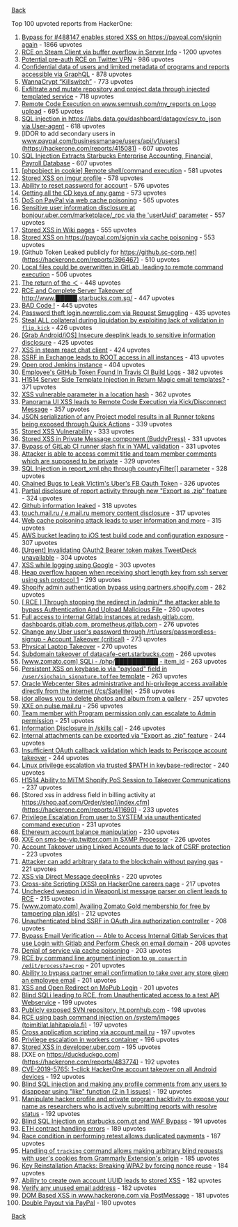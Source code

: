 [Back](../README.md)

Top 100 upvoted reports from HackerOne:

1. [Bypass for #488147 enables stored XSS on https://paypal.com/signin again](https://hackerone.com/reports/510152) - 1866 upvotes
2. [RCE on Steam Client via buffer overflow in Server Info](https://hackerone.com/reports/470520) - 1200 upvotes
3. [Potential pre-auth RCE on Twitter VPN](https://hackerone.com/reports/591295) - 986 upvotes
4. [Confidential data of users and limited metadata of programs and reports accessible via GraphQL](https://hackerone.com/reports/489146) - 878 upvotes
5. [WannaCrypt “Killswitch”](https://hackerone.com/reports/228648) - 773 upvotes
6. [Exfiltrate and mutate repository and project data through injected templated service](https://hackerone.com/reports/446585) - 718 upvotes
7. [Remote Code Execution on www.semrush.com/my_reports on Logo upload](https://hackerone.com/reports/403417) - 695 upvotes
8. [SQL injection in https://labs.data.gov/dashboard/datagov/csv_to_json via User-agent](https://hackerone.com/reports/297478) - 618 upvotes
9. [IDOR to add secondary users in www.paypal.com/businessmanage/users/api/v1/users](https://hackerone.com/reports/415081) - 607 upvotes
10. [SQL Injection Extracts Starbucks Enterprise Accounting, Financial, Payroll Database](https://hackerone.com/reports/531051) - 607 upvotes
11. [[phpobject in cookie] Remote shell/command execution](https://hackerone.com/reports/141956) - 581 upvotes
12. [Stored XSS on imgur profile](https://hackerone.com/reports/484434) - 578 upvotes
13. [Ability to reset password for account](https://hackerone.com/reports/322985) - 576 upvotes
14. [Getting all the CD keys of any game](https://hackerone.com/reports/391217) - 573 upvotes
15. [DoS on PayPal via web cache poisoning](https://hackerone.com/reports/622122) - 565 upvotes
16. [Sensitive user information disclosure at bonjour.uber.com/marketplace/_rpc via the 'userUuid' parameter](https://hackerone.com/reports/542340) - 557 upvotes
17. [Stored XSS in Wiki pages](https://hackerone.com/reports/526325) - 555 upvotes
18. [Stored XSS on https://paypal.com/signin via cache poisoning](https://hackerone.com/reports/488147) - 553 upvotes
19. [Github Token Leaked publicly for https://github.sc-corp.net](https://hackerone.com/reports/396467) - 510 upvotes
20. [Local files could be overwritten in GitLab, leading to remote command execution](https://hackerone.com/reports/587854) - 506 upvotes
21. [The return of the ＜](https://hackerone.com/reports/639684) - 448 upvotes
22. [RCE and Complete Server Takeover of http://www.█████.starbucks.com.sg/](https://hackerone.com/reports/502758) - 447 upvotes
23. [BAD Code !](https://hackerone.com/reports/180074) - 445 upvotes
24. [Password theft login.newrelic.com via Request Smuggling](https://hackerone.com/reports/498052) - 435 upvotes
25. [Steal ALL collateral during liquidation by exploiting lack of validation in `flip.kick`](https://hackerone.com/reports/684092) - 426 upvotes
26. [[Grab Android/iOS] Insecure deeplink leads to sensitive information disclosure](https://hackerone.com/reports/401793) - 425 upvotes
27. [XSS in steam react chat client](https://hackerone.com/reports/409850) - 424 upvotes
28. [SSRF in Exchange leads to ROOT access in all instances](https://hackerone.com/reports/341876) - 413 upvotes
29. [Open prod Jenkins instance](https://hackerone.com/reports/231460) - 404 upvotes
30. [Employee's GitHub Token Found In Travis CI Build Logs](https://hackerone.com/reports/496937) - 382 upvotes
31. [H1514 Server Side Template Injection in Return Magic email templates?](https://hackerone.com/reports/423541) - 371 upvotes
32. [XSS vulnerable parameter in a location hash](https://hackerone.com/reports/146336) - 362 upvotes
33. [Panorama UI XSS leads to Remote Code Execution via Kick/Disconnect Message](https://hackerone.com/reports/631956) - 357 upvotes
34. [JSON serialization of any Project model results in all Runner tokens being exposed through Quick Actions](https://hackerone.com/reports/509924) - 339 upvotes
35. [Stored XSS Vulnerability](https://hackerone.com/reports/643908) - 333 upvotes
36. [Stored XSS in Private Message component (BuddyPress)](https://hackerone.com/reports/487081) - 331 upvotes
37. [Bypass of GitLab CI runner slash fix in YAML validation](https://hackerone.com/reports/409395) - 331 upvotes
38. [Attacker is able to access commit title and team member comments which are supposed to be private](https://hackerone.com/reports/502593) - 329 upvotes
39. [SQL Injection in report_xml.php through countryFilter[] parameter](https://hackerone.com/reports/383127) - 328 upvotes
40. [Chained Bugs to Leak Victim's Uber's FB Oauth Token](https://hackerone.com/reports/202781) - 326 upvotes
41. [Partial disclosure of report activity through new "Export as .zip" feature](https://hackerone.com/reports/182358) - 324 upvotes
42. [Github information leaked](https://hackerone.com/reports/676212) - 318 upvotes
43. [touch.mail.ru / e.mail.ru memory content disclosure](https://hackerone.com/reports/513236) - 317 upvotes
44. [Web cache poisoning attack leads to user information and more](https://hackerone.com/reports/492841) - 315 upvotes
45. [AWS bucket leading to iOS test build code and configuration exposure](https://hackerone.com/reports/404822) - 307 upvotes
46. [[Urgent] Invalidating OAuth2 Bearer token makes TweetDeck unavailable](https://hackerone.com/reports/210779) - 304 upvotes
47. [XSS while logging using Google](https://hackerone.com/reports/691611) - 303 upvotes
48. [Heap overflow happen when receiving short length key from ssh server using ssh protocol 1](https://hackerone.com/reports/630462) - 293 upvotes
49. [Shopify admin authentication bypass using partners.shopify.com](https://hackerone.com/reports/270981) - 282 upvotes
50. [[ RCE ] Through stopping the redirect in /admin/* the attacker able to bypass Authentication And Upload Malicious File](https://hackerone.com/reports/683957) - 280 upvotes
51. [Full access to internal Gitlab instances at redash.gitlab.com, dashboards.gitlab.com, prometheus.gitlab.com](https://hackerone.com/reports/498964) - 276 upvotes
52. [Change any Uber user's password through /rt/users/passwordless-signup - Account Takeover (critical)](https://hackerone.com/reports/143717) - 273 upvotes
53. [Physical Laptop Takeover](https://hackerone.com/reports/393615) - 270 upvotes
54. [Subdomain takeover of datacafe-cert.starbucks.com](https://hackerone.com/reports/665398) - 266 upvotes
55. [[www.zomato.com] SQLi - /php/██████████ - item_id](https://hackerone.com/reports/403616) - 263 upvotes
56. [Persistent XSS on keybase.io via "payload" field in `/user/sigchain_signature.toffee` template](https://hackerone.com/reports/245296) - 263 upvotes
57. [Oracle Webcenter Sites administrative and hi-privilege access available directly from the internet (/cs/Satellite)](https://hackerone.com/reports/170532) - 258 upvotes
58. [idor allows you to delete photos and album from a gallery](https://hackerone.com/reports/380410) - 257 upvotes
59. [XXE on pulse.mail.ru](https://hackerone.com/reports/505947) - 256 upvotes
60. [Team member with Program permission only can escalate to Admin permission](https://hackerone.com/reports/605720) - 251 upvotes
61. [Information Disclosure in /skills call](https://hackerone.com/reports/188719) - 246 upvotes
62. [Internal attachments can be exported via "Export as .zip" feature](https://hackerone.com/reports/186230) - 244 upvotes
63. [Insufficient OAuth callback validation which leads to Periscope account takeover](https://hackerone.com/reports/110293) - 244 upvotes
64. [Linux privilege escalation via trusted $PATH in keybase-redirector](https://hackerone.com/reports/426944) - 240 upvotes
65. [H1514 Ability to MiTM Shopify PoS Session to Takeover Communications](https://hackerone.com/reports/423467) - 237 upvotes
66. [Stored xss in address field in billing activity at https://shop.aaf.com/Order/step1/index.cfm](https://hackerone.com/reports/411690) - 233 upvotes
67. [Privilege Escalation From user to SYSTEM via unauthenticated command execution](https://hackerone.com/reports/544928) - 231 upvotes
68. [Ethereum account balance manipulation](https://hackerone.com/reports/300748) - 230 upvotes
69. [XXE on sms-be-vip.twitter.com in SXMP Processor](https://hackerone.com/reports/248668) - 226 upvotes
70. [Account Takeover using Linked Accounts due to lack of CSRF protection](https://hackerone.com/reports/463330) - 223 upvotes
71. [Attacker can add arbitrary data to the blockchain without paying gas](https://hackerone.com/reports/396954) - 221 upvotes
72. [XSS via Direct Message deeplinks](https://hackerone.com/reports/341908) - 220 upvotes
73. [Cross-site Scripting (XSS) on HackerOne careers page](https://hackerone.com/reports/474656) - 217 upvotes
74. [Unchecked weapon id in WeaponList message parser on client leads to RCE](https://hackerone.com/reports/513154) - 215 upvotes
75. [[www.zomato.com] Availing Zomato Gold membership for free by tampering plan id(s)](https://hackerone.com/reports/511044) - 212 upvotes
76. [Unauthenticated blind SSRF in OAuth Jira authorization controller](https://hackerone.com/reports/398799) - 208 upvotes
77. [Bypass Email Verification -- Able to Access Internal Gitlab Services that use Login with Gitlab and Perform Check on email domain](https://hackerone.com/reports/565883) - 208 upvotes
78. [Denial of service via cache poisoning](https://hackerone.com/reports/409370) - 203 upvotes
79. [RCE by command line argument injection to `gm convert` in `/edit/process?a=crop`](https://hackerone.com/reports/212696) - 201 upvotes
80. [Ability to bypass partner email confirmation to take over any store given an employee email](https://hackerone.com/reports/300305) - 201 upvotes
81. [XSS and Open Redirect on MoPub Login](https://hackerone.com/reports/683298) - 201 upvotes
82. [Blind SQLi leading to RCE, from Unauthenticated access to a test API Webservice](https://hackerone.com/reports/592400) - 199 upvotes
83. [Publicly exposed SVN repository, ht.pornhub.com](https://hackerone.com/reports/72243) - 198 upvotes
84. [RCE using bash command injection on /system/images (toimitilat.lahitapiola.fi)](https://hackerone.com/reports/303061) - 197 upvotes
85. [Cross application scripting via account.mail.ru](https://hackerone.com/reports/470380) - 197 upvotes
86. [Privilege escalation in workers container](https://hackerone.com/reports/692603) - 196 upvotes
87. [Stored XSS in developer.uber.com](https://hackerone.com/reports/131450) - 195 upvotes
88. [XXE on https://duckduckgo.com](https://hackerone.com/reports/483774) - 192 upvotes
89. [CVE-2019-5765: 1-click HackerOne account takeover on all Android devices](https://hackerone.com/reports/563870) - 192 upvotes
90. [Blind SQL injection and making any profile comments from any users to disappear using "like" function (2 in 1 issues)](https://hackerone.com/reports/363815) - 192 upvotes
91. [Manipulate hacker profile and private program hacktivity to expose your name as researchers who is actively submitting reports with resolve status](https://hackerone.com/reports/654198) - 192 upvotes
92. [Blind SQL Injection on starbucks.com.gt and WAF Bypass](https://hackerone.com/reports/549355) - 191 upvotes
93. [ETH contract handling errors](https://hackerone.com/reports/328526) - 189 upvotes
94. [Race condition in performing retest allows duplicated payments](https://hackerone.com/reports/429026) - 187 upvotes
95. [Handling of `tracking` command allows making arbitrary blind requests with user's cookies from Grammarly Extension's origin](https://hackerone.com/reports/389108) - 185 upvotes
96. [Key Reinstallation Attacks: Breaking WPA2 by forcing nonce reuse](https://hackerone.com/reports/286740) - 184 upvotes
97. [Ability to create own account UUID leads to stored XSS](https://hackerone.com/reports/249131) - 182 upvotes
98. [Verify any unused email address](https://hackerone.com/reports/574962) - 182 upvotes
99. [DOM Based XSS in www.hackerone.com via PostMessage](https://hackerone.com/reports/398054) - 181 upvotes
100. [Double Payout via PayPal](https://hackerone.com/reports/307239) - 180 upvotes


[Back](../README.md)